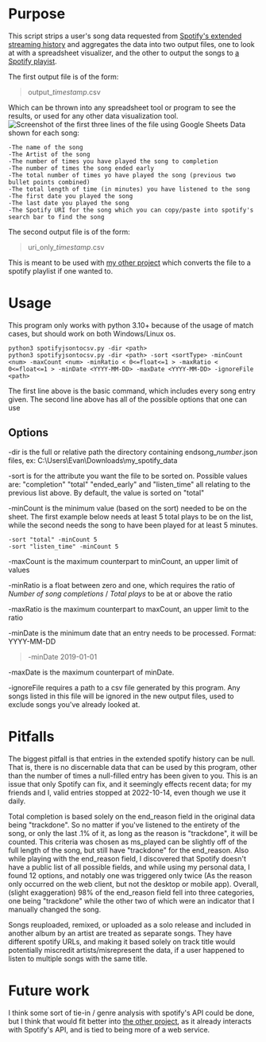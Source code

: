 # Purpose

This script strips a user's song data requested from [Spotify's extended streaming history](https://spotify.com/us/account/privacy) and aggregates the data into two output files, one to look at with a spreadsheet visualizer, and the other to output the songs to [a Spotify playist](https://github.com/EvanFarris/CSV-to-Spotify-Playlist).

The first output file is of the form:
> output_*timestamp*.csv

Which can be thrown into any spreadsheet tool or program to see the results, or used for any other data visualization tool.
![Screenshot of the first three lines of the file using Google Sheets](i.imgur.com/D2R6cN0.png)
Data shown for each song:
	
	-The name of the song
	-The Artist of the song
	-The number of times you have played the song to completion
	-The number of times the song ended early
	-The total number of times yo have played the song (previous two bullet points combined)
	-The total length of time (in minutes) you have listened to the song
	-The first date you played the song
	-The last date you played the song
	-The Spotify URI for the song which you can copy/paste into spotify's search bar to find the song

The second output file is of the form:
> uri_only_*timestamp*.csv

This is meant to be used with [my other project](https://github.com/EvanFarris/CSV-to-Spotify-Playlist) which converts the file to a spotify playlist if one wanted to.

# Usage
This program only works with python 3.10+ because of the usage of match cases, but should work on both Windows/Linux os.
```
python3 spotifyjsontocsv.py -dir <path>
python3 spotifyjsontocsv.py -dir <path> -sort <sortType> -minCount <num> -maxCount <num> -minRatio < 0<=float<=1 > -maxRatio < 0<=float<=1 > -minDate <YYYY-MM-DD> -maxDate <YYYY-MM-DD> -ignoreFile <path> 
```
The first line above is the basic command, which includes every song entry given.
The second line above has all of the possible options that one can use
## Options

-dir is the full or relative path the directory containing endsong_*number*.json files, ex: C:\Users\Evan\Downloads\my_spotify_data

-sort is for the attribute you want the file to be sorted on. Possible values are: "completion" "total" "ended_early" and "listen_time" all relating to the previous list above. By default, the value is sorted on "total"

-minCount is the minimum value (based on the sort) needed to be on the sheet. The first example below needs at least 5 total plays to be on the list, while the second needs the song to have been played for at least 5 minutes.

```
-sort "total" -minCount 5
-sort "listen_time" -minCount 5
```

-maxCount is the maximum counterpart to minCount, an upper limit of values

-minRatio is a float between zero and one, which requires the ratio of  *Number of song completions* / *Total plays* to be at or above the ratio

-maxRatio is the maximum counterpart to maxCount, an upper limit to the ratio

-minDate is the minimum date that an entry needs to be processed. Format: YYYY-MM-DD

>-minDate 2019-01-01

-maxDate is the maximum counterpart of minDate.

-ignoreFile requires a path to a csv file generated by this program. Any songs listed in this file will be ignored in the new output files, used to exclude songs you've already looked at.

# Pitfalls
The biggest pitfall is that entries in the extended spotify history can be null. That is, there is no discernable data that can be used by this program, other than the number of times a null-filled entry has been given to you. This is an issue that only Spotify can fix, and it seemingly effects recent data; for my friends and I, valid entries stopped at 2022-10-14, even though we use it daily.

Total completion is based solely on the end_reason field in the original data being "trackdone". So no matter if you've listened to the entirety of the song, or only the last .1% of it, as long as the reason is "trackdone", it will be counted. 
This criteria was chosen as ms_played can be slightly off of the full length of the song, but still have "trackdone" for the end_reason.
Also while playing with the end_reason field, I discovered that Spotify doesn't have a public list of all possible fields, and while using my personal data, I found 12 options, and notably one was triggered only twice (As the reason only occurred on the web client, but not the desktop or mobile app). Overall, (slight exaggeration) 98% of the end_reason field fell into three categories, one being "trackdone" while the other two of which were an indicator that I manually changed the song.

Songs reuploaded, remixed, or uploaded as a solo release and included in another album by an artist are treated as separate songs. They have different spotify URLs, and making it based solely on track title would potentially miscredit artists/misrepresent the data, if a user happened to listen to multiple songs with the same title.

# Future work
I think some sort of tie-in / genre analysis with spotify's API could be done, but I think that would fit better into [the other project](https://github.com/EvanFarris/CSV-to-Spotify-Playlist), as it already interacts with Spotify's API, and is tied to being more of a web service.
